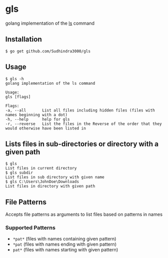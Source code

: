 # gls

golang implementation of the [ls](https://www.maths.cam.ac.uk/computing/linux/unixinfo/ls) command

## Installation
```console
$ go get github.com/Sudhindra3000/gls
```

## Usage
```console
$ gls -h
golang implementation of the ls command

Usage:
gls [flags]

Flags:
-a, --all       List all files including hidden files (files with names beginning with a dot)
-h, --help      help for gls
-r, --reverse   List the files in the Reverse of the order that they would otherwise have been listed in
```

## Lists files in sub-directories or directory with a given path

```console
$ gls
List files in current directory
$ gls subdir
List files in sub directory with given name
$ gls C:\Users\JohnDoe\Downloads
List files in directory with given path
```

## File Patterns
Accepts file patterns as arguments to list files based on patterns in names

### Supported Patterns
- `*pat*` (files with names containing given pattern)
- `*pat`  (files with names ending with given pattern)
- `pat*`  (files with names starting with given pattern)
